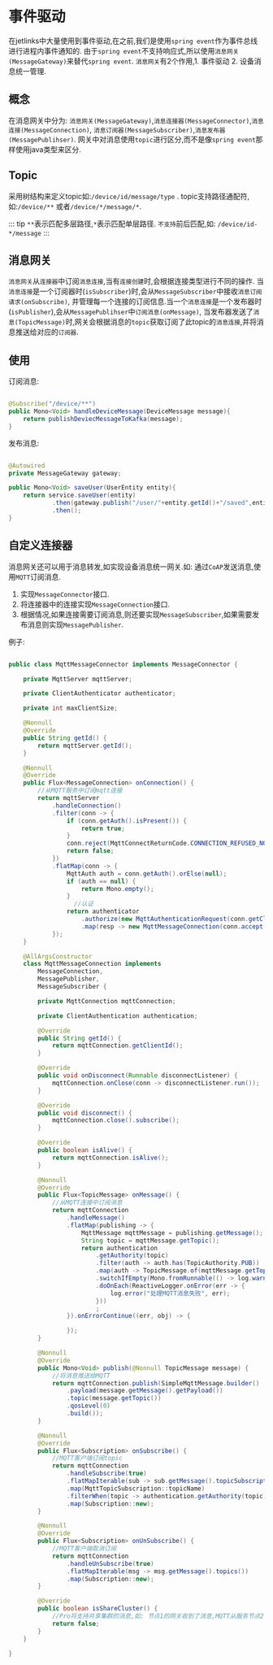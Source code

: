 # 事件驱动

在jetlinks中大量使用到事件驱动,在之前,我们是使用`spring event`作为事件总线进行进程内事件通知的.
由于`spring event`不支持响应式,所以使用`消息网关(MessageGateway)`来替代`spring event`.
`消息网关`有2个作用,1. 事件驱动 2. 设备消息统一管理. 

## 概念

在消息网关中分为: `消息网关(MessageGateway)`,`消息连接器(MessageConnector)`,`消息连接(MessageConnection)`,
`消息订阅器(MessageSubscriber)`,`消息发布器(MessagePublihser)`.
网关中对消息使用`topic`进行区分,而不是像`spring event`那样使用java类型来区分.

## Topic

采用树结构来定义topic如:`/device/id/message/type` .
topic支持路径通配符,如:`/device/**` 或者`/device/*/message/*`.

::: tip
`**`表示匹配多层路径,`*`表示匹配单层路径. `不支持`前后匹配,如: `/device/id-*/message`
:::


## 消息网关

`消息网关`从`连接器`中订阅`消息连接`,当有`连接创建`时,会根据连接类型进行不同的操作.
当`消息连接`是一个订阅器时(`isSubscriber`)时,会从`MessageSubscriber`中接收`消息订阅请求(onSubscribe)`,
并管理每一个连接的订阅信息.当一个`消息连接`是一个发布器时(`isPublisher`),会从`MessagePublihser`中`订阅消息(onMessage)`,
当发布器发送了`消息(TopicMessage)`时,网关会根据消息的`topic`获取订阅了此topic的`消息连接`,并将消息推送给对应的`订阅器`.

## 使用

订阅消息:

```java

@Subscribe("/device/**")
public Mono<Void> handleDeviceMessage(DeviceMessage message){
    return publishDeviecMessageToKafka(message);
}

```

发布消息:

```java

@Autowired
private MessageGateway gateway;

public Mono<Void> saveUser(UserEntity entity){
    return service.saveUser(entity)
            .then(gateway.publish("/user/"+entity.getId()+"/saved",entity))
            .then();
}

```

## 自定义连接器

消息网关还可以用于消息转发,如实现设备消息统一网关.如: 通过`CoAP`发送消息,使用`MQTT`订阅消息.

1. 实现`MessageConnector`接口.
2. 将连接器中的连接实现`MessageConnection`接口.
3. 根据情况,如果连接需要订阅消息,则还要实现`MessageSubscriber`,如果需要发布消息则实现`MessagePublisher`.

例子:

```java

public class MqttMessageConnector implements MessageConnector {

    private MqttServer mqttServer;

    private ClientAuthenticator authenticator;

    private int maxClientSize;

    @Nonnull
    @Override
    public String getId() {
        return mqttServer.getId();
    }

    @Nonnull
    @Override
    public Flux<MessageConnection> onConnection() {
        //从MQTT服务中订阅mqtt连接
        return mqttServer
            .handleConnection()
            .filter(conn -> {
                if (conn.getAuth().isPresent()) {
                    return true;
                }
                conn.reject(MqttConnectReturnCode.CONNECTION_REFUSED_NOT_AUTHORIZED);
                return false;
            })
            .flatMap(conn -> {
                MqttAuth auth = conn.getAuth().orElse(null);
                if (auth == null) {
                    return Mono.empty();
                }
                  //认证
                return authenticator
                    .authorize(new MqttAuthenticationRequest(conn.getClientId(), auth.getUsername(), auth.getUsername(), DefaultTransport.MQTT))
                    .map(resp -> new MqttMessageConnection(conn.accept(), resp));
            });
    }

    @AllArgsConstructor
    class MqttMessageConnection implements
        MessageConnection,
        MessagePublisher,
        MessageSubscriber {

        private MqttConnection mqttConnection;

        private ClientAuthentication authentication;

        @Override
        public String getId() {
            return mqttConnection.getClientId();
        }

        @Override
        public void onDisconnect(Runnable disconnectListener) {
            mqttConnection.onClose(conn -> disconnectListener.run());
        }

        @Override
        public void disconnect() {
            mqttConnection.close().subscribe();
        }

        @Override
        public boolean isAlive() {
            return mqttConnection.isAlive();
        }

        @Nonnull
        @Override
        public Flux<TopicMessage> onMessage() {
            //从MQTT连接中订阅消息
            return mqttConnection
                .handleMessage()
                .flatMap(publishing -> {
                    MqttMessage mqttMessage = publishing.getMessage();
                    String topic = mqttMessage.getTopic();
                    return authentication
                        .getAuthority(topic)
                        .filter(auth -> auth.has(TopicAuthority.PUB))
                        .map(auth -> TopicMessage.of(mqttMessage.getTopic(), mqttMessage))
                        .switchIfEmpty(Mono.fromRunnable(() -> log.warn("客户端[{}]推送无权限topic[{}]消息", getId(), topic)))
                        .doOnEach(ReactiveLogger.onError(err -> {
                            log.error("处理MQTT消息失败", err);
                        }))
                        ;
                }).onErrorContinue((err, obj) -> {

                });
        }

        @Nonnull
        @Override
        public Mono<Void> publish(@Nonnull TopicMessage message) {
            //将消息推送给MQTT
            return mqttConnection.publish(SimpleMqttMessage.builder()
                .payload(message.getMessage().getPayload())
                .topic(message.getTopic())
                .qosLevel(0)
                .build());
        }

        @Nonnull
        @Override
        public Flux<Subscription> onSubscribe() {
            //MQTT客户端订阅topic
            return mqttConnection
                .handleSubscribe(true)
                .flatMapIterable(sub -> sub.getMessage().topicSubscriptions())
                .map(MqttTopicSubscription::topicName)
                .filterWhen(topic -> authentication.getAuthority(topic).map(auth -> auth.has(TopicAuthority.SUB)))
                .map(Subscription::new);
        }

        @Nonnull
        @Override
        public Flux<Subscription> onUnSubscribe() {
            //MQTT客户端取消订阅
            return mqttConnection
                .handleUnSubscribe(true)
                .flatMapIterable(msg -> msg.getMessage().topics())
                .map(Subscription::new);
        }

        @Override
        public boolean isShareCluster() {
            //Pro将支持共享集群的消息,如: 节点1的网关收到了消息,MQTT从服务节点2订阅了请求.
            return false;
        }
    }

}

```